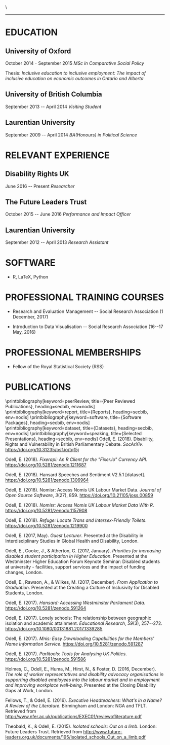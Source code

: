\
\

------------------------------------------------------------------------

EDUCATION
=========

University of Oxford
--------------------

October 2014 - September 2015 *MSc in Comparative Social Policy*

Thesis: *Inclusive education to inclusive employment: The impact of inclusive education on economic outcomes in Ontario and Alberta*

University of British Columbia
------------------------------

September 2013 -- April 2014 *Visiting Student*

Laurentian University
---------------------

September 2009 -- April 2014 *BA(Honours) in Political Science*

RELEVANT EXPERIENCE
===================

Disability Rights UK
--------------------

June 2016 -- Present *Researcher*

The Future Leaders Trust
------------------------

October 2015 -- June 2016 *Performance and Impact Officer*

Laurentian University
---------------------

September 2012 -- April 2013 *Research Assistant*

SOFTWARE
========

-   R, LaTeX, Python

PROFESSIONAL TRAINING COURSES
=============================

-   Research and Evaluation Management -- Social Research Association (1 December, 2017)

-   Introduction to Data Visualisation -- Social Research Association (16--17 May, 2016)

PROFESSIONAL MEMBERSHIPS
========================

-   Fellow of the Royal Statistical Society (RSS)

PUBLICATIONS
============

\printbibliography[keyword=peerReview, title={Peer Reviewed Publications}, heading=secbib, env=nodis]
\printbibliography[keyword=report, title={Reports}, heading=secbib, env=nodis]
\printbibliography[keyword=software, title={Software Packages}, heading=secbib, env=nodis]
\printbibliography[keyword=dataset, title={Datasets}, heading=secbib, env=nodis]
\printbibliography[keyword=speaking, title={Selected Presentations}, heading=secbib, env=nodis]
Odell, E. (2018). Disability, Rights and Vulnerability in British Parliamentary Debate. *SocArXiv*. <https://doi.org/10.31235/osf.io/tqf5j>

Odell, E. (2018). *Fixerapi: An R Client for the \"Fixer.Io\" Currency API*. <https://doi.org/10.5281/zenodo.1211687>

Odell, E. (2018). Hansard Speeches and Sentiment V2.5.1 \[dataset\]. <https://doi.org/10.5281/zenodo.1306964>

Odell, E. (2018). Nomisr: Access Nomis UK Labour Market Data. *Journal of Open Source Software*, *3*(27), 859. <https://doi.org/10.21105/joss.00859>

Odell, E. (2018). *Nomisr: Access Nomis UK Labour Market Data With R*. <https://doi.org/10.5281/zenodo.1157908>

Odell, E. (2018). *Refuge: Locate Trans and Intersex-Friendly Toilets*. <https://doi.org/10.5281/zenodo.1219900>

Odell, E. (2017, May). *Guest Lecturer*. Presented at the Disability in Interdisciplinary Studies in Global Health and Disability, London.

Odell, E., Cooke, J., & Atherton, G. (2017, January). *Priorities for increasing disabled student participation in Higher Education*. Presented at the Westminster Higher Education Forum Keynote Seminar: Disabled students at university - facilities, support services and the impact of funding changes, London.

Odell, E., Rawson, A., & Wilkes, M. (2017, December). *From Application to Graduation*. Presented at the Creating a Culture of Inclusivity for Disabled Students, London.

Odell, E. (2017). *Hansard: Accessing Westminster Parliament Data*. <https://doi.org/10.5281/zenodo.591264>

Odell, E. (2017). Lonely schools: The relationship between geographic isolation and academic attainment. *Educational Research*, *59*(3), 257--272. <https://doi.org/10.1080/00131881.2017.1339285>

Odell, E. (2017). *Mnis: Easy Downloading Capabilities for the Members' Name Information Service*. <https://doi.org/10.5281/zenodo.591287>

Odell, E. (2017). *Parlitools: Tools for Analysing UK Politics*. <https://doi.org/10.5281/zenodo.591586>

Holmes, C., Odell, E., Huma, M., Hirst, N., & Foster, D. (2016, December). *The role of worker representatives and disability advocacy organisations in supporting disabled employees into the labour market and in employment and improving workplace well-being*. Presented at the Closing Disability Gaps at Work, London.

Fellows, T., & Odell, E. (2016). *Executive Headteachers: What's in a Name? A Review of the Literature*. Birmingham and London: NGA and TFLT. Retrieved from <http://www.nfer.ac.uk/publications/EXEC01/reviewofliterature.pdf>

Theobald, K., & Odell, E. (2015). *Isolated schools: Out on a limb*. London: Future Leaders Trust. Retrieved from <http://www.future-leaders.org.uk/documents/195/Isolated_schools_Out_on_a_limb.pdf>
